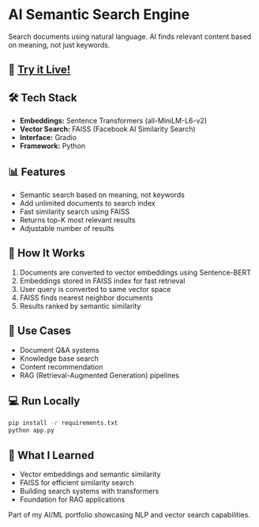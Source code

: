 # AI Semantic Search Engine

Search documents using natural language. AI finds relevant content based on meaning, not just keywords.

## 🚀 [Try it Live!](https://huggingface.co/spaces/dakota-stpierre/SEMANTIC_SEARCH_ENGINE?logs=container)

## 🛠️ Tech Stack
- **Embeddings:** Sentence Transformers (all-MiniLM-L6-v2)
- **Vector Search:** FAISS (Facebook AI Similarity Search)
- **Interface:** Gradio
- **Framework:** Python

## 📊 Features
- Semantic search based on meaning, not keywords
- Add unlimited documents to search index
- Fast similarity search using FAISS
- Returns top-K most relevant results
- Adjustable number of results

## 🧠 How It Works
1. Documents are converted to vector embeddings using Sentence-BERT
2. Embeddings stored in FAISS index for fast retrieval
3. User query is converted to same vector space
4. FAISS finds nearest neighbor documents
5. Results ranked by semantic similarity

## 🎯 Use Cases
- Document Q&A systems
- Knowledge base search
- Content recommendation
- RAG (Retrieval-Augmented Generation) pipelines

## 💻 Run Locally
```bash
pip install -r requirements.txt
python app.py
```

## 📝 What I Learned
- Vector embeddings and semantic similarity
- FAISS for efficient similarity search
- Building search systems with transformers
- Foundation for RAG applications

Part of my AI/ML portfolio showcasing NLP and vector search capabilities.
